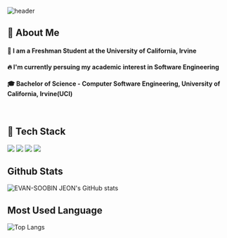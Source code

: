 <div>
  
  ![header](https://capsule-render.vercel.app/api?type=Waving&fontColor=39FF14&height=300&section=header&text=Good%20to%20see%20you%20%F0%9F%A4%97&animation=blinking)

</div>
      
  ## 👀 About Me
  #### :raising_hand: I am a Freshman Student at the University of California, Irvine<br/>
  #### :fire: I'm currently persuing my academic interest in Software Engineering<br/>
  #### :mortar_board: Bachelor of Science - Computer Software Engineering, University of California, Irvine(UCI)
  <br/>
  
  ## 🧱 Tech Stack
  <!--Python-->
  <img src="https://img.shields.io/badge/Python-3776AB?style=flat-square&logo=python&logoColor=white"/>
  <!--JavaScript-->
  <img src="https://img.shields.io/badge/JavaScript-F7DF1E?style=flat-square&logo=JavaScript&logoColor=white"/>
  <!--HTML5-->
  <img src="https://img.shields.io/badge/HTML5-E34F26?style=flat-square&logo=HTML5&logoColor=white"/>
  <!--CSS-->
  <img src="https://img.shields.io/badge/CSS3-1572B6?style=flat-square&logo=CSS3&logoColor=white"/>
  <br/>

  <!-- Github Stats -->
  <div>
    <h2>Github Stats</h2>
    <img src="https://github-readme-stats.vercel.app/api?username=evanjeon-hub&theme=radical" alt="EVAN-SOOBIN JEON's GitHub stats"/>
  </div>

  <!-- Most Used Language -->
  <div>
    <h2>Most Used Language</h2>
    <img src="https://github-readme-stats.vercel.app/api/top-langs/?username=evanjeon-hub&size_weight=0.5&count_weight=0.5" alt="Top Langs"/>
  </div>

</div>
<!--
**EvanJeon-hub/EvanJeon-hub** is a ✨ _special_ ✨ repository because its `README.md` (this file) appears on your GitHub profile.
